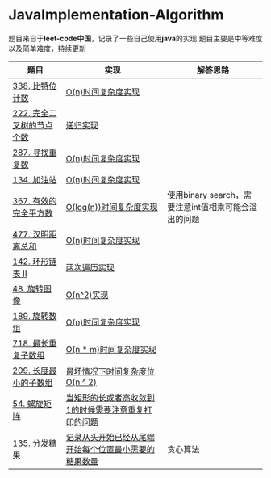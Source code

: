 # JavaImplementation-Algorithm

题目来自于**leet-code中国**，记录了一些自己使用**java**的实现
题目主要是中等难度以及简单难度，持续更新

|题目|实现|解答思路|
|---|---|-------|
|[338. 比特位计数](https://leetcode-cn.com/problems/counting-bits/description/)|[O(n)时间复杂度实现](/src/implementation/CountBits.java)| |
|[222. 完全二叉树的节点个数](https://leetcode-cn.com/problems/count-complete-tree-nodes/description/)|[递归实现](/src/implementation/CountCompleteTreeNodes.java)| |
|[287. 寻找重复数](https://leetcode-cn.com/problems/find-the-duplicate-number/description/)|[O(n)时间复杂度实现](/src/implementation/FindDuplicateNumber.java)|  |
|[134. 加油站](https://leetcode-cn.com/problems/gas-station/description/)|[O(n)时间复杂度实现](/src/implementation/GasStation.java)||
|[367. 有效的完全平方数](https://leetcode-cn.com/problems/valid-perfect-square/description/)|[O(log(n))时间复杂度实现](/src/implementation/ValidPerfectSquare.java)|使用binary search，需要注意int值相乘可能会溢出的问题|
|[477. 汉明距离总和](https://leetcode-cn.com/problems/total-hamming-distance/description/)|[O(n)时间复杂度实现]((/src/implementation/TotalHammingDistance.java))| |
|[142. 环形链表 II](https://leetcode-cn.com/problems/linked-list-cycle-ii/description/)|[两次遍历实现](/src/implementation/LinkedListCycleII.java)| |
|[48. 旋转图像](https://leetcode-cn.com/problems/rotate-image/description/)|[O(n^2)实现](/src/implementation/RotateImage.java)||
|[189. 旋转数组](https://leetcode-cn.com/problems/rotate-array/description/)|[O(n)时间复杂度实现](/src/implementation/RotateArray.java)| |
|[718. 最长重复子数组](https://leetcode-cn.com/problems/maximum-length-of-repeated-subarray/description/)|[O(n * m)时间复杂度实现](/src/implementation/MaximumLengthOfRepeatedSubarray.java)| |
|[209. 长度最小的子数组](https://leetcode-cn.com/problems/minimum-size-subarray-sum/description/)|[最坏情况下时间复杂度位O(n ^ 2)](/src/implementation/MinimumSizeSubarraySum.java)| |
|[54. 螺旋矩阵](https://leetcode-cn.com/problems/spiral-matrix/description/)|[当矩形的长或者高收敛到1的时候需要注意重复打印的问题](/src/implementation/SpiralMaxtrixII.java)||
|[135. 分发糖果](https://leetcode-cn.com/problems/candy/description/)|[记录从头开始已经从尾端开始每个位置最小需要的糖果数量](/src/implementation/Candy.java)|贪心算法|